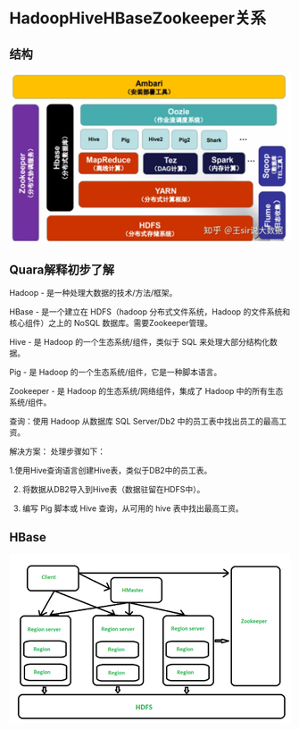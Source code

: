 # HadoopHiveHBaseZookeeper关系

## 结构
![Hadoop系统几个结构关系](Hadoop系统几个结构关系.png)

## Quara解释初步了解
Hadoop - 是一种处理大数据的技术/方法/框架。

HBase - 是一个建立在 HDFS（hadoop 分布式文件系统，Hadoop 的文件系统和核心组件）之上的 NoSQL 数据库。需要Zookeeper管理。

Hive - 是 Hadoop 的一个生态系统/组件，类似于 SQL 来处理大部分结构化数据。

Pig - 是 Hadoop 的一个生态系统/组件，它是一种脚本语言。

Zookeeper - 是 Hadoop 的生态系统/网络组件，集成了 Hadoop 中的所有生态系统/组件。

查询：使用 Hadoop 从数据库 SQL Server/Db2 中的员工表中找出员工的最高工资。

解决方案： 处理步骤如下：

1.使用Hive查询语言创建Hive表，类似于DB2中的员工表。

2. 将数据从DB2导入到Hive表（数据驻留在HDFS中）。

3. 编写 Pig 脚本或 Hive 查询，从可用的 hive 表中找出最高工资。

## HBase
![hbase](hbase.png)